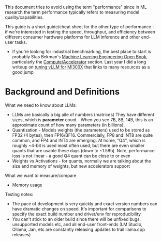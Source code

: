 This document tries to avoid using the term "performance" since in ML research the term performance typically refers to measuring model quality/capabilities.

This guide is a short guide/cheat sheet for the other type of performance - if we're interested in testing the speed, throughput, and efficiency between different consumer hardware platforms for LLM inference and other end-user tasks.
- If you're looking for industrial benchmarking, the best place to start is probably Stas Bekman's [Machine Learning Engineering Open Book](https://github.com/stas00/ml-engineering/), particularly the [Compute/Accelerator](https://github.com/stas00/ml-engineering/tree/master/compute/accelerator) section. Last year I did a long writeup on [tuning vLLM for MI300X](https://shisa.ai/posts/tuning-vllm-mi300x/) that links to many resources as a good jump

# Background and Definitions

What we need to know about LLMs:
- LLMs are basically a big pile of numbers (matrices) They have different sizes, which is **parameter** count - When you see 7B, 8B, 14B, this is an approximate count of how many parameters (in billions).
- Quantization - Models weights (the parameters) used to be stored as FP32 (4 bytes), then FP16/BF16. Commercially, FP8 and INT8 are quite common, and FP4 and INT4 are emerging. At home, "Q4", which is roughly ~4-bit is used most often used, but there are even smaller quants that are usable these days (down to ~1.58b). Note, performance loss is not linear - a good Q4 quant can be close to or even
- Weights vs Activations - for quants, normally we are talking about the size and memory of weights, but new accelerators support 

What we want to measure/compare
- Memory usage

Testing notes:
- The pace of development is very quickly and exact version numbers can have dramatic changes on speed. It's important for comparisons to specify the exact build number and driver/env for reproducibility
- You can't stick to an older build since there will be unfixed bugs, unsupported models etc, and all end-user front-ends (LM Studio, Ollama, Jan, etc are constantly releasing updates to trail llama.cpp releases)
